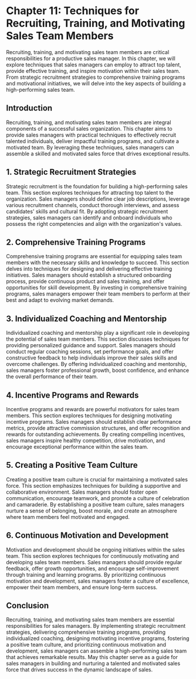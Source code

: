 Chapter 11: Techniques for Recruiting, Training, and Motivating Sales Team Members
==================================================================================

Recruiting, training, and motivating sales team members are critical responsibilities for a productive sales manager. In this chapter, we will explore techniques that sales managers can employ to attract top talent, provide effective training, and inspire motivation within their sales team. From strategic recruitment strategies to comprehensive training programs and motivational initiatives, we will delve into the key aspects of building a high-performing sales team.

**Introduction**
----------------

Recruiting, training, and motivating sales team members are integral components of a successful sales organization. This chapter aims to provide sales managers with practical techniques to effectively recruit talented individuals, deliver impactful training programs, and cultivate a motivated team. By leveraging these techniques, sales managers can assemble a skilled and motivated sales force that drives exceptional results.

**1. Strategic Recruitment Strategies**
---------------------------------------

Strategic recruitment is the foundation for building a high-performing sales team. This section explores techniques for attracting top talent to the organization. Sales managers should define clear job descriptions, leverage various recruitment channels, conduct thorough interviews, and assess candidates' skills and cultural fit. By adopting strategic recruitment strategies, sales managers can identify and onboard individuals who possess the right competencies and align with the organization's values.

**2. Comprehensive Training Programs**
--------------------------------------

Comprehensive training programs are essential for equipping sales team members with the necessary skills and knowledge to succeed. This section delves into techniques for designing and delivering effective training initiatives. Sales managers should establish a structured onboarding process, provide continuous product and sales training, and offer opportunities for skill development. By investing in comprehensive training programs, sales managers empower their team members to perform at their best and adapt to evolving market demands.

**3. Individualized Coaching and Mentorship**
---------------------------------------------

Individualized coaching and mentorship play a significant role in developing the potential of sales team members. This section discusses techniques for providing personalized guidance and support. Sales managers should conduct regular coaching sessions, set performance goals, and offer constructive feedback to help individuals improve their sales skills and overcome challenges. By offering individualized coaching and mentorship, sales managers foster professional growth, boost confidence, and enhance the overall performance of their team.

**4. Incentive Programs and Rewards**
-------------------------------------

Incentive programs and rewards are powerful motivators for sales team members. This section explores techniques for designing motivating incentive programs. Sales managers should establish clear performance metrics, provide attractive commission structures, and offer recognition and rewards for outstanding achievements. By creating compelling incentives, sales managers inspire healthy competition, drive motivation, and encourage exceptional performance within the sales team.

**5. Creating a Positive Team Culture**
---------------------------------------

Creating a positive team culture is crucial for maintaining a motivated sales force. This section emphasizes techniques for building a supportive and collaborative environment. Sales managers should foster open communication, encourage teamwork, and promote a culture of celebration and camaraderie. By establishing a positive team culture, sales managers nurture a sense of belonging, boost morale, and create an atmosphere where team members feel motivated and engaged.

**6. Continuous Motivation and Development**
--------------------------------------------

Motivation and development should be ongoing initiatives within the sales team. This section explores techniques for continuously motivating and developing sales team members. Sales managers should provide regular feedback, offer growth opportunities, and encourage self-improvement through training and learning programs. By prioritizing continuous motivation and development, sales managers foster a culture of excellence, empower their team members, and ensure long-term success.

**Conclusion**
--------------

Recruiting, training, and motivating sales team members are essential responsibilities for sales managers. By implementing strategic recruitment strategies, delivering comprehensive training programs, providing individualized coaching, designing motivating incentive programs, fostering a positive team culture, and prioritizing continuous motivation and development, sales managers can assemble a high-performing sales team that achieves remarkable results. May this chapter serve as a guide for sales managers in building and nurturing a talented and motivated sales force that drives success in the dynamic landscape of sales.
